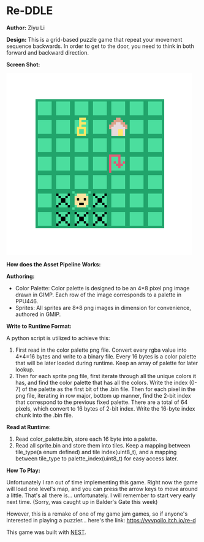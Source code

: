 # Re-DDLE

**Author:** Ziyu Li

**Design:** This is a grid-based puzzle game that repeat your movement sequence backwards. In order to get to the door, you need to think in both forward and backward direction.

**Screen Shot:**

![Screen Shot](game_snip.png)

**How does the Asset Pipeline Works:**

**Authoring:**

- Color Palette: Color palette is designed to be an 4*8 pixel png image drawn in GIMP. Each row of the image corresponds to a palette in PPU446.
- Sprites: All sprites are 8*8 png images in dimension for convenience, authored in GMIP.

**Write to Runtime Format:**

A python script is utilized to achieve this:

1. First read in the color palette png file. Convert every rgba value into 4*4=16 bytes and write to a binary file. Every 16 bytes is a color palette that will be later loaded during runtime. Keep an array of palette for later lookup.
2. Then for each sprite png file, first iterate through all the unique colors it has, and find the color palette that has all the colors. Write the index (0-7) of the palette as the first bit of the .bin file. Then for each pixel in the png file, iterating in row major, bottom up manner, find the 2-bit index that correspond to the previous fixed palette. There are a total of 64 pixels, which convert to 16 bytes of 2-bit index. Write the 16-byte index chunk into the .bin file.

**Read at Runtime**:

1. Read color_palette.bin, store each 16 byte into a palette.
2. Read all sprite.bin and store them into tiles. Keep a mapping between tile_type(a enum defined) and tile index(uint8_t), and a mapping between tile_type to palette_index(uint8_t) for easy access later.

**How To Play:**

Unfortunately I ran out of time implementing this game. Right now the game will load one level's map, and you can press the arrow keys to move around a little. That's all there is... unfortunately. I will remember to start very early next time. (Sorry, was caught up in Balder's Gate this week)

However, this is a remake of one of my game jam games, so if anyone's interested in playing a puzzler... here's the link: https://vvvpollo.itch.io/re-d

This game was built with [NEST](NEST.md).

